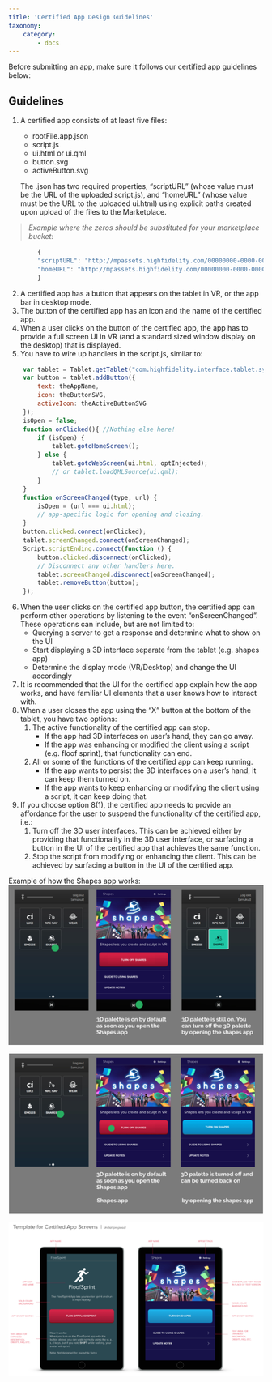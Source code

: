 ```yaml
---
title: 'Certified App Design Guidelines'
taxonomy:
    category:
        - docs 
---
```

Before submitting an app, make sure it follows our certified app guidelines below:
## Guidelines
1. A certified app consists of at least five files: 
    * rootFile.app.json 
    * script.js 
    * ui.html or ui.qml
    * button.svg
    * activeButton.svg 

    The .json has two required properties, “scriptURL” (whose value must be the URL of the uploaded script.js), and “homeURL” (whose value must be the URL to the uploaded ui.html) using explicit paths created upon upload of the files to the Marketplace. 
>*Example where the zeros should be substituted for your marketplace bucket:*
``` javascript
        {
        "scriptURL": "http://mpassets.highfidelity.com/00000000-0000-0000-0000-000000000000-v1/script.js",
        "homeURL": "http://mpassets.highfidelity.com/00000000-0000-0000-0000-000000000000-v1/ui.html"
        }
```
2. A certified app has a button that appears on the tablet in VR, or the app bar in desktop mode.
3. The button of the certified app has an icon and the name of the certified app.
4. When a user clicks on the button of the certified app, the app has to provide a full screen UI in VR (and a standard sized window display on the desktop) that is displayed.
5. You have to wire up handlers in the script.js, similar to:
``` javascript 
    var tablet = Tablet.getTablet("com.highfidelity.interface.tablet.system");
    var button = tablet.addButton({
        text: theAppName,
        icon: theButtonSVG,
        activeIcon: theActiveButtonSVG
	});
    isOpen = false;
    function onClicked(){ //Nothing else here!
        if (isOpen) {
            tablet.gotoHomeScreen();
        } else {
            tablet.gotoWebScreen(ui.html, optInjected);
            // or tablet.loadQMLSource(ui.qml);
        }
    }
    function onScreenChanged(type, url) {
	    isOpen = (url === ui.html);
        // app-specific logic for opening and closing.
    }
    button.clicked.connect(onClicked);
    tablet.screenChanged.connect(onScreenChanged);
    Script.scriptEnding.connect(function () {
        button.clicked.disconnect(onClicked);
        // Disconnect any other handlers here.
        tablet.screenChanged.disconnect(onScreenChanged);
        tablet.removeButton(button);
    });
```
6. When the user clicks on the certified app button, the certified app can perform other operations by listening to the event “onScreenChanged”. These operations can include, but are not limited to:
    - Querying a server to get a response and determine what to show on the UI
    - Start displaying a 3D interface separate from the tablet (e.g. shapes app)
    - Determine the display mode (VR/Desktop) and change the UI accordingly 
7. It is recommended that the UI for the certified app explain how the app works, and have familiar UI elements that a user knows how to interact with.
8. When a user closes the app using the “X” button at the bottom of the tablet, you have two options:
    1. The active functionality of the certified app can stop.
        * If the app had 3D interfaces on user’s hand, they can go away.
        * If the app was enhancing or modified the client using a script (e.g. floof sprint), that functionality can end.
    2. All or some of the functions of the certified app can keep running.
        * If the app wants to persist the 3D interfaces on a user’s hand, it can keep them turned on.
        * If the app wants to keep enhancing or modifying the client using a script, it can keep doing that.
9. If you choose option 8(1), the certified app needs to provide an affordance for the user to suspend the functionality of the certified app, i.e.: 
    1. Turn off the 3D user interfaces. This can be achieved either by providing that functionality in the 3D user interface, or surfacing a button in the UI of the certified app that achieves the same function.
    2. Stop the script from modifying or enhancing the client. This can be achieved by surfacing a button in the UI of the certified app.

Example of how the Shapes app works:
![](shape1.png)

![](shape2.png)

![](shape3.png)
